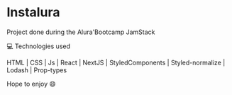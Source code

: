 # Instalura

Project done during the Alura'Bootcamp JamStack

:computer: Technologies used

HTML | CSS | Js | React | NextJS | StyledComponents | Styled-normalize | Lodash | Prop-types

Hope to enjoy :smile:

